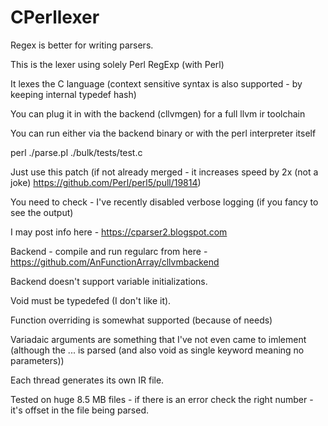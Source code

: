 ﻿# CPerllexer

Regex is better for writing parsers.

This is the lexer using solely Perl RegExp (with Perl)

It lexes the C language (context sensitive syntax is also supported - by keeping internal typedef hash)

You can plug it in with the backend (cllvmgen) for a full llvm ir toolchain

You can run either via the backend binary or with the perl interpreter itself

perl ./parse.pl ./bulk/tests/test.c

Just use this patch (if not already merged - it increases speed by 2x (not a joke) https://github.com/Perl/perl5/pull/19814)

You need to check - I've recently disabled verbose logging (if you fancy to see the output)

I may post info here - https://cparser2.blogspot.com


Backend - compile and run regularc from here - https://github.com/AnFunctionArray/cllvmbackend

Backend doesn't support variable initializations.

Void must be typedefed (I don't like it).

Function overriding is somewhat supported (because of needs)

Variadaic arguments are something that I've not even came to imlement (although the ... is parsed (and also void as single keyword meaning no parameters))

Each thread generates its own IR file.

Tested on huge 8.5 MB files - if there is an error check the right number - it's offset in the file being parsed. 
